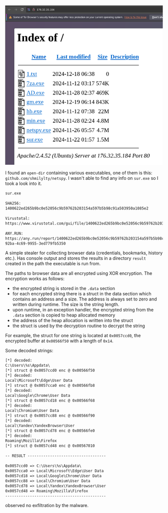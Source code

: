 ![ioc.png](./aux/ioc.png)

I found an `open-dir` containing various executables, one of them is this: `github.com/shmilylty/netspy`. I wasn't able to find any info on `sur.exe` so I took a look into it.

```
sur.exe 

SHA256: 1400622ed265b9bc0e52056c9b59762b203154a597b5b98c91a503950a1085e2

Virustotal: https://www.virustotal.com/gui/file/1400622ed265b9bc0e52056c9b59762b203154a597b5b98c91a503950a1085e2

ANY.RUN: https://any.run/report/1400622ed265b9bc0e52056c9b59762b203154a597b5b98c91a503950a1085e2/eb482834-92ba-4c69-9955-3ed779fb5350
```

A simple stealer for collecting browser data (credentials, bookmarks, history etc.). Has console output and stores the results in a directory `result` created in the path the executable is run from. 

The paths to browser data are all encrypted using XOR encryption. The encryption works as follows:

- the encrypted string is stored in the `.data` section
- for each encrypted string there is a struct in the data section which contains an address and a size. The address is always set to zero and written during runtime. The size is the string length. 
- upon runtime, in an exception handler, the encrypted string from the `.data` section is copied to heap allocated memory
- the address of the heap allocation is written into the struct
- the struct is used by the decryption routine to decrypt the string

For example, the struct for one string is located at `0x0057ccd0`, the encrypted buffer at `0x00566f50` with a length of `0x14`.

Some decoded strings:

```
[*] decoded:
C:\Users\%s\Appdata\
[*] struct @ 0x0057ccd0 enc @ 0x00566f50
[*] decoded:
Local\Microsoft\Edge\User Data
[*] struct @ 0x0057cca0 enc @ 0x00566fb8
[*] decoded:
Local\Google\Chrome\User Data
[*] struct @ 0x0057cd18 enc @ 0x00566f68
[*] decoded:
Local\Chromium\User Data
[*] struct @ 0x0057cc88 enc @ 0x00566f90
[*] decoded:
Local\Yandex\YandexBrowser\User 
[*] struct @ 0x0057cd78 enc @ 0x00566fe0
[*] decoded:
Roaming\Mozilla\Firefox
[*] struct @ 0x0057cd48 enc @ 0x00567010

-- RESULT -----------------------------------

0x0057ccd0 => C:\Users\%s\Appdata\
0x0057cca0 => Local\Microsoft\Edge\User Data
0x0057cd18 => Local\Google\Chrome\User Data
0x0057cc88 => Local\Chromium\User Data
0x0057cd78 => Local\Yandex\YandexBrowser\User 
0x0057cd48 => Roaming\Mozilla\Firefox
---------------------------------------------
```

observed no exfiltration by the malware.